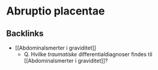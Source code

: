 # Abruptio placentae
## Backlinks
* [[Abdominalsmerter i graviditet]]
	* Q. Hvilke *traumatiske* differentialdiagnoser findes til [[Abdominalsmerter i graviditet]]?

<!-- #anki/tag/med/Gynecology #anki/deck/Medicine -->

<!-- {BearID:58A137AE-7A14-47DE-9568-3A685B7521FE-97624-0000AD9E599D01BC} -->
